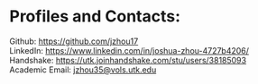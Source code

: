 # Profiles and Contacts:
Github:         https://github.com/jzhou17<br>
LinkedIn:       https://www.linkedin.com/in/joshua-zhou-4727b4206/<br>
Handshake:      https://utk.joinhandshake.com/stu/users/38185093<br>
Academic Email: jzhou35@vols.utk.edu
<!--
## Hi there 👋

**jzhou17/jzhou17** is a ✨ _special_ ✨ repository because its `README.md` (this file) appears on your GitHub profile.

Here are some ideas to get you started:

- 🔭 I’m currently working on ...
- 🌱 I’m currently learning ...
- 👯 I’m looking to collaborate on ...
- 🤔 I’m looking for help with ...
- 💬 Ask me about ...
- 📫 How to reach me: ...
- 😄 Pronouns: ...
- ⚡ Fun fact: ...
-->
